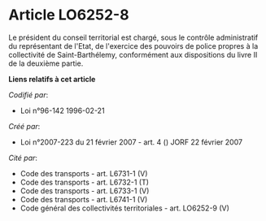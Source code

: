 # Article LO6252-8

Le président du conseil territorial est chargé, sous le contrôle administratif du représentant de l'Etat, de l'exercice des
pouvoirs de police propres à la collectivité de Saint-Barthélemy, conformément aux dispositions du livre II de la deuxième
partie.

**Liens relatifs à cet article**

_Codifié par_:

  - Loi n°96-142 1996-02-21

_Créé par_:

  - Loi n°2007-223 du 21 février 2007 - art. 4 () JORF 22 février 2007

_Cité par_:

  - Code des transports - art. L6731-1 (V)
  - Code des transports - art. L6732-1 (T)
  - Code des transports - art. L6733-1 (V)
  - Code des transports - art. L6741-1 (V)
  - Code général des collectivités territoriales - art. LO6252-9 (V)
